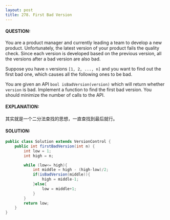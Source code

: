 ```yaml
---
layout: post
title: 278. First Bad Version
---
```


#### QUESTION:

You are a product manager and currently leading a team to develop a new product. Unfortunately, the latest version of your product fails the quality check. Since each version is developed based on the previous version, all the versions after a bad version are also bad.

Suppose you have `n` versions `[1, 2, ..., n]` and you want to find out the first bad one, which causes all the following ones to be bad.

You are given an API `bool isBadVersion(version)` which will return whether `version` is bad. Implement a function to find the first bad version. You should minimize the number of calls to the API.

#### EXPLANATION:

其实就是一个二分法查找的思想，一直查找到最后就行。

#### SOLUTION:

```JAVA
public class Solution extends VersionControl {
    public int firstBadVersion(int n) {
        int low = 1;
        int high = n;

        while (low<= high){
            int middle = high - (high-low)/2;
            if(isBadVersion(middle)){
                high = middle-1;
            }else{
                low = middle+1;
            }
        }
        return low;
    }
}
```

